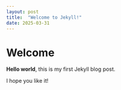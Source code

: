 ```yaml
---
layout: post
title:  "Welcome to Jekyll!"
date: 2025-03-31
---
```


# Welcome

**Hello world**, this is my first Jekyll blog post.

I hope you like it!

